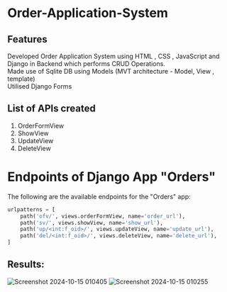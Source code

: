 # Order-Application-System
## Features 
Developed Order Application  System using HTML , CSS , JavaScript and Django in Backend which performs CRUD Operations.
<br>Made use of Sqlite DB using Models (MVT architecture - Model, View , template)
<br>Utilised Django Forms 

## List of APIs created 

1. OrderFormView 
2. ShowView
3. UpdateView
4. DeleteView

# Endpoints of Django App "Orders"

The following are the available endpoints for the "Orders" app:

```python
urlpatterns = [
    path('ofv/', views.orderFormView, name='order_url'),
    path('sv/', views.showView, name='show_url'),
    path('up/<int:f_oid>/', views.updateView, name='update_url'),
    path('del/<int:f_oid>/', views.deleteView, name='delete_url'),
]
```

## Results:

![Screenshot 2024-10-15 010405](https://github.com/user-attachments/assets/f1d390a2-8a87-4c02-a0de-de2bb027e206)
![Screenshot 2024-10-15 010255](https://github.com/user-attachments/assets/62aa4ab9-ce81-4a2e-82fb-9c474c4cb46c)
